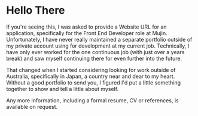 # Hello There

If you're seeing this, I was asked to provide a Website URL for an application, specifically for the Front End Developer role at Mujin. Unfortunately, I have never really maintained a separate portfolio outside of my private account using for development at my current job. Technically, I have only ever worked for the one continuous job (with just over a years break) and saw myself continuing there for even further into the future.

That changed when I started considering looking for work outside of Australia, specifically in Japan, a country near and dear to my heart. Without a good portfolio to send you, I figured I'd put a little something together to show and tell a little about myself.

Any more information, including a formal resume, CV or references, is available on request.

